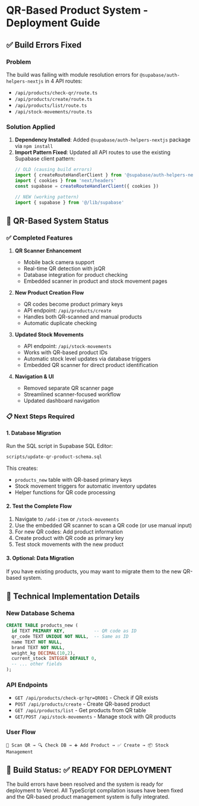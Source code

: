 # QR-Based Product System - Deployment Guide

## ✅ Build Errors Fixed

### Problem
The build was failing with module resolution errors for `@supabase/auth-helpers-nextjs` in 4 API routes:
- `/api/products/check-qr/route.ts`
- `/api/products/create/route.ts` 
- `/api/products/list/route.ts`
- `/api/stock-movements/route.ts`

### Solution Applied
1. **Dependency Installed**: Added `@supabase/auth-helpers-nextjs` package via `npm install`
2. **Import Pattern Fixed**: Updated all API routes to use the existing Supabase client pattern:
   ```typescript
   // OLD (causing build errors)
   import { createRouteHandlerClient } from '@supabase/auth-helpers-nextjs'
   import { cookies } from 'next/headers'
   const supabase = createRouteHandlerClient({ cookies })
   
   // NEW (working pattern)
   import { supabase } from '@/lib/supabase'
   ```

## 🚀 QR-Based System Status

### ✅ Completed Features
1. **QR Scanner Enhancement**
   - Mobile back camera support
   - Real-time QR detection with jsQR
   - Database integration for product checking
   - Embedded scanner in product and stock movement pages

2. **New Product Creation Flow**
   - QR codes become product primary keys
   - API endpoint: `/api/products/create`
   - Handles both QR-scanned and manual products
   - Automatic duplicate checking

3. **Updated Stock Movements**
   - API endpoint: `/api/stock-movements`
   - Works with QR-based product IDs
   - Automatic stock level updates via database triggers
   - Embedded QR scanner for direct product identification

4. **Navigation & UI**
   - Removed separate QR scanner page
   - Streamlined scanner-focused workflow
   - Updated dashboard navigation

### 📋 Next Steps Required

#### 1. Database Migration
Run the SQL script in Supabase SQL Editor:
```bash
scripts/update-qr-product-schema.sql
```

This creates:
- `products_new` table with QR-based primary keys
- Stock movement triggers for automatic inventory updates
- Helper functions for QR code processing

#### 2. Test the Complete Flow
1. Navigate to `/add-item` or `/stock-movements`
2. Use the embedded QR scanner to scan a QR code (or use manual input)
3. For new QR codes: Add product information
4. Create product with QR code as primary key
5. Test stock movements with the new product

#### 3. Optional: Data Migration
If you have existing products, you may want to migrate them to the new QR-based system.

## 🔧 Technical Implementation Details

### New Database Schema
```sql
CREATE TABLE products_new (
  id TEXT PRIMARY KEY,           -- QR code as ID
  qr_code TEXT UNIQUE NOT NULL,  -- Same as ID
  name TEXT NOT NULL,
  brand TEXT NOT NULL,
  weight_kg DECIMAL(10,2),
  current_stock INTEGER DEFAULT 0,
  -- ... other fields
);
```

### API Endpoints
- `GET /api/products/check-qr?qr=QR001` - Check if QR exists
- `POST /api/products/create` - Create QR-based product
- `GET /api/products/list` - Get products from QR table
- `GET/POST /api/stock-movements` - Manage stock with QR products

### User Flow
```
📱 Scan QR → 🔍 Check DB → ➕ Add Product → ✅ Create → 📦 Stock Management
```

## 🎯 Build Status: ✅ READY FOR DEPLOYMENT

The build errors have been resolved and the system is ready for deployment to Vercel. All TypeScript compilation issues have been fixed and the QR-based product management system is fully integrated.